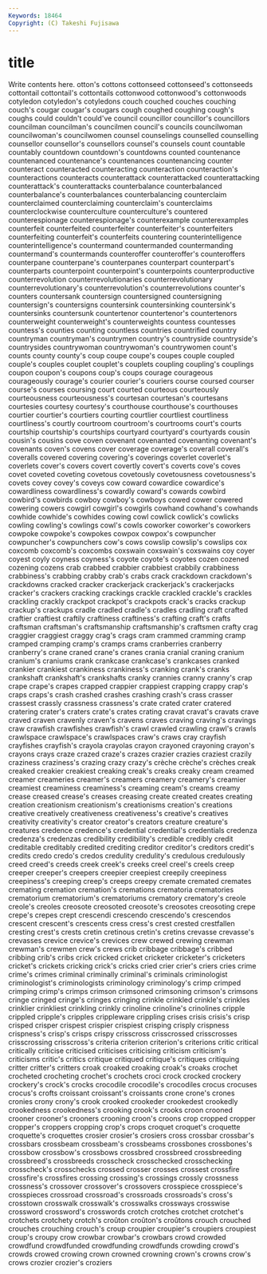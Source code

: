 ```yaml
---
Keywords: 18464 
Copyright: (C) Takeshi Fujisawa
---
```


# title

Write contents here.
otton's cottons cottonseed cottonseed's cottonseeds
cottontail cottontail's cottontails cottonwood cottonwood's cottonwoods cotyledon cotyledon's cotyledons couch
couched couches couching couch's cougar cougar's cougars cough coughed coughing
cough's coughs could couldn't could've council councillor councillor's councillors councilman
councilman's councilmen council's councils councilwoman councilwoman's councilwomen counsel counselings counselled
counselling counsellor counsellor's counsellors counsel's counsels count countable countably countdown
countdown's countdowns counted countenance countenanced countenance's countenances countenancing counter counteract
counteracted counteracting counteraction counteraction's counteractions counteracts counterattack counterattacked counterattacking counterattack's
counterattacks counterbalance counterbalanced counterbalance's counterbalances counterbalancing counterclaim counterclaimed counterclaiming counterclaim's
counterclaims counterclockwise counterculture counterculture's countered counterespionage counterespionage's counterexample counterexamples counterfeit
counterfeited counterfeiter counterfeiter's counterfeiters counterfeiting counterfeit's counterfeits countering counterintelligence counterintelligence's
countermand countermanded countermanding countermand's countermands counteroffer counteroffer's counteroffers counterpane counterpane's
counterpanes counterpart counterpart's counterparts counterpoint counterpoint's counterpoints counterproductive counterrevolution counterrevolutionaries
counterrevolutionary counterrevolutionary's counterrevolution's counterrevolutions counter's counters countersank countersign countersigned countersigning
countersign's countersigns countersink countersinking countersink's countersinks countersunk countertenor countertenor's countertenors
counterweight counterweight's counterweights countess countesses countess's counties counting countless countries
countrified country countryman countryman's countrymen country's countryside countryside's countrysides countrywoman
countrywoman's countrywomen count's counts county county's coup coupe coupe's coupes
couple coupled couple's couples couplet couplet's couplets coupling coupling's couplings
coupon coupon's coupons coup's coups courage courageous courageously courage's courier
courier's couriers course coursed courser course's courses coursing court courted
courteous courteously courteousness courteousness's courtesan courtesan's courtesans courtesies courtesy courtesy's
courthouse courthouse's courthouses courtier courtier's courtiers courting courtlier courtliest courtliness
courtliness's courtly courtroom courtroom's courtrooms court's courts courtship courtship's courtships
courtyard courtyard's courtyards cousin cousin's cousins cove coven covenant covenanted
covenanting covenant's covenants coven's covens cover coverage coverage's coverall coverall's
coveralls covered covering covering's coverings coverlet coverlet's coverlets cover's covers
covert covertly covert's coverts cove's coves covet coveted coveting covetous
covetously covetousness covetousness's covets covey covey's coveys cow coward cowardice
cowardice's cowardliness cowardliness's cowardly coward's cowards cowbird cowbird's cowbirds cowboy
cowboy's cowboys cowed cower cowered cowering cowers cowgirl cowgirl's cowgirls
cowhand cowhand's cowhands cowhide cowhide's cowhides cowing cowl cowlick cowlick's
cowlicks cowling cowling's cowlings cowl's cowls coworker coworker's coworkers cowpoke
cowpoke's cowpokes cowpox cowpox's cowpuncher cowpuncher's cowpunchers cow's cows cowslip
cowslip's cowslips cox coxcomb coxcomb's coxcombs coxswain coxswain's coxswains coy
coyer coyest coyly coyness coyness's coyote coyote's coyotes cozen cozened
cozening cozens crab crabbed crabbier crabbiest crabbily crabbiness crabbiness's crabbing
crabby crab's crabs crack crackdown crackdown's crackdowns cracked cracker crackerjack
crackerjack's crackerjacks cracker's crackers cracking crackings crackle crackled crackle's crackles
crackling crackly crackpot crackpot's crackpots crack's cracks crackup crackup's crackups
cradle cradled cradle's cradles cradling craft crafted craftier craftiest craftily
craftiness craftiness's crafting craft's crafts craftsman craftsman's craftsmanship craftsmanship's craftsmen
crafty crag craggier craggiest craggy crag's crags cram crammed cramming
cramp cramped cramping cramp's cramps crams cranberries cranberry cranberry's crane
craned crane's cranes crania cranial craning cranium cranium's craniums crank
crankcase crankcase's crankcases cranked crankier crankiest crankiness crankiness's cranking crank's
cranks crankshaft crankshaft's crankshafts cranky crannies cranny cranny's crap crape
crape's crapes crapped crappier crappiest crapping crappy crap's craps craps's
crash crashed crashes crashing crash's crass crasser crassest crassly crassness
crassness's crate crated crater cratered cratering crater's craters crate's crates
crating cravat cravat's cravats crave craved craven cravenly craven's cravens
craves craving craving's cravings craw crawfish crawfishes crawfish's crawl crawled
crawling crawl's crawls crawlspace crawlspace's crawlspaces craw's craws cray crayfish
crayfishes crayfish's crayola crayolas crayon crayoned crayoning crayon's crayons crays
craze crazed craze's crazes crazier crazies craziest crazily craziness craziness's
crazing crazy crazy's crèche crèche's crèches creak creaked creakier creakiest
creaking creak's creaks creaky cream creamed creamer creameries creamer's creamers
creamery creamery's creamier creamiest creaminess creaminess's creaming cream's creams creamy
crease creased crease's creases creasing create created creates creating creation
creationism creationism's creationisms creation's creations creative creatively creativeness creativeness's creative's
creatives creativity creativity's creator creator's creators creature creature's creatures credence
credence's credential credential's credentials credenza credenza's credenzas credibility credibility's credible
credibly credit creditable creditably credited crediting creditor creditor's creditors credit's
credits credo credo's credos credulity credulity's credulous credulously creed creed's
creeds creek creek's creeks creel creel's creels creep creeper creeper's
creepers creepier creepiest creepily creepiness creepiness's creeping creep's creeps creepy
cremate cremated cremates cremating cremation cremation's cremations crematoria crematories crematorium
crematorium's crematoriums crematory crematory's creole creole's creoles creosote creosoted creosote's
creosotes creosoting crepe crepe's crepes crept crescendi crescendo crescendo's crescendos
crescent crescent's crescents cress cress's crest crested crestfallen cresting crest's
crests cretin cretinous cretin's cretins crevasse crevasse's crevasses crevice crevice's
crevices crew crewed crewing crewman crewman's crewmen crew's crews crib
cribbage cribbage's cribbed cribbing crib's cribs crick cricked cricket cricketer
cricketer's cricketers cricket's crickets cricking crick's cricks cried crier crier's
criers cries crime crime's crimes criminal criminally criminal's criminals criminologist
criminologist's criminologists criminology criminology's crimp crimped crimping crimp's crimps crimson
crimsoned crimsoning crimson's crimsons cringe cringed cringe's cringes cringing crinkle
crinkled crinkle's crinkles crinklier crinkliest crinkling crinkly crinoline crinoline's crinolines
cripple crippled cripple's cripples crippleware crippling crises crisis crisis's crisp
crisped crisper crispest crispier crispiest crisping crisply crispness crispness's crisp's
crisps crispy crisscross crisscrossed crisscrosses crisscrossing crisscross's criteria criterion criterion's
criterions critic critical critically criticise criticised criticises criticising criticism criticism's
criticisms critic's critics critique critiqued critique's critiques critiquing critter critter's
critters croak croaked croaking croak's croaks crochet crocheted crocheting crochet's
crochets croci crock crocked crockery crockery's crock's crocks crocodile crocodile's
crocodiles crocus crocuses crocus's crofts croissant croissant's croissants crone crone's
crones cronies crony crony's crook crooked crookeder crookedest crookedly crookedness
crookedness's crooking crook's crooks croon crooned crooner crooner's crooners crooning
croon's croons crop cropped cropper cropper's croppers cropping crop's crops
croquet croquet's croquette croquette's croquettes crosier crosier's crosiers cross crossbar
crossbar's crossbars crossbeam crossbeam's crossbeams crossbones crossbones's crossbow crossbow's crossbows
crossbred crossbreed crossbreeding crossbreed's crossbreeds crosscheck crosschecked crosschecking crosscheck's crosschecks
crossed crosser crosses crossest crossfire crossfire's crossfires crossing crossing's crossings
crossly crossness crossness's crossover crossover's crossovers crosspiece crosspiece's crosspieces crossroad
crossroad's crossroads crossroads's cross's crosstown crosswalk crosswalk's crosswalks crossways crosswise
crossword crossword's crosswords crotch crotches crotchet crotchet's crotchets crotchety crotch's
croûton croûton's croûtons crouch crouched crouches crouching crouch's croup croupier
croupier's croupiers croupiest croup's croupy crow crowbar crowbar's crowbars crowd
crowded crowdfund crowdfunded crowdfunding crowdfunds crowding crowd's crowds crowed crowing
crown crowned crowning crown's crowns crow's crows crozier crozier's croziers
